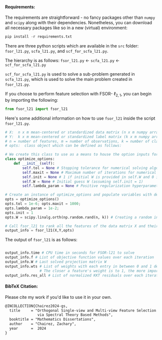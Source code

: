 #### Requirements:
The requirements are straightforward - no fancy packages other than ```numpy``` and ```scipy``` along with their dependencies.
Nonetheless, you can download all necessary packages like so in a new (virtual) environment:

```python
pip install -r requirements.txt
```

There are three python scripts which are available in the ```src``` folder:  ```fsor_l21.py```, ```scfa_l21.py```, and ```scf_for_scfa_l21.py```.

The hierarchy is as follows:
```fsor_l21.py``` <- ```scfa_l21.py``` <- ```scf_for_scfa_l21.py```

```scf_for_scfa_l21.py``` is used to solve a sub-problem generated in ```scfa_l21.py```, which is used to solve the main problem created in ```fsor_l21.py```.

If you choose to perform feature selection with FSOR- $\ell_{2,1}$, you can begin by importing the following:
```python
from fsor_l21 import fsor_l21
```

Here's some additional information on how to use ```fsor_l21``` inside the script ```fsor_l21.py```.
```python
# X:  n x m mean-centered or standardized data matrix (n x m numpy array)
# Y:  k x m mean-centered or standardized label matrix (k x m numpy array)
# n = number of features, m = number of observations, k = number of classes
# opts:  class object which can be defined as follows:

# We create this class to use as a means to house the option inputs for fsor_l21
class optimize_options:
    def __init__(self):
        self.tol = None # Stopping tolerance for numerical solving algorithm (e.g. 1e-4)
        self.maxit = None # Maximum number of iterations for numerical solving algorithm (e.g. 500)
        self.init = None # 1 if initial W is provided in self.W and 0 if you want initial W to be andomly generated inside fsor_l21
        self.W = None # Initial guess W (assuming self.init = 1)
        self.lambda_param = None # Positive regularization hyperparameter (e.g. 1e-2)

# Create an instance of optimize_options and populate variables with desired initial values.  
opts = optimize_options()
opts.tol = 1e-6; opts.maxit = 1000; 
opts.lambda_param = 1e-2;
opts.init = 1
opts.W = scipy.linalg.orth(np.random.rand(n, k)) # Creating a random initial guess which has orthonormal columns.

# Call fsor_l21 to rank all the features of the data matrix X and their ability to determine an observation's class.
output_info = fsor_l21(X,Y,opts)
```

The output of ```fsor_l21``` is as follows:

```python

output_info.time # CPU time in seconds for FSOR-l21 to solve
output_info.f # List of objective function values over each iteration
output_info.W # Last solved projection matrix W
output_info.wts # List of weights with each entry in between 0 and 1 designating importance to weight with associated index in W
                # The closer a feature's weight is to 1, the more important it is in predicting a datapoint's class.
output_info.res_all # List of normalized KKT residuals over each iteration

``` 



#### BibTeX Citation:
Please cite my work if you'd like to use it in your own.

```latex
@INCOLLECTION{Chairez2024-gs,
  title     = "Orthogonal Single-view and Multi-view Feature Selection Models
               via Spectral Theory Based Methods",
  booktitle = "Mathematics Dissertations",
  author    = "Chairez, Zachary",
  year      =  2024
}
